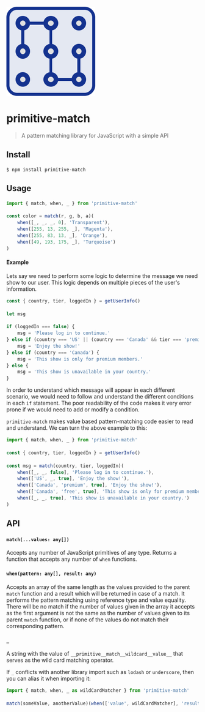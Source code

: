 ![primitive-match logo](logo.png)

# primitive-match

> A pattern matching library for JavaScript with a simple API

## Install

```
$ npm install primitive-match
```

## Usage

```js
import { match, when, _ } from 'primitive-match'

const color = match(r, g, b, a)(
    when([_, _, _, 0], 'Transparent'),
    when([255, 13, 255, _], 'Magenta'),
    when([255, 83, 13, _], 'Orange'),
    when([49, 193, 175, _], 'Turquoise')
)
```

#### Example

Lets say we need to perform some logic to determine the message we need show to our
user. This logic depends on multiple pieces of the user's information.

```js
const { country, tier, loggedIn } = getUserInfo()

let msg

if (loggedIn === false) {
    msg = 'Please log in to continue.'
} else if (country === 'US' || (country === 'Canada' && tier === 'premium')) {
    msg = 'Enjoy the show!'
} else if (country === 'Canada') {
    msg = 'This show is only for premium members.'
} else {
    msg = 'This show is unavailable in your country.'
}
```

In order to understand which message will appear in each different scenario, we
would need to follow and understand the different conditions in each `if`
statement. The poor readability of the code makes it very error prone if we
would need to add or modify a condition.

`primitive-match` makes value based pattern-matching code easier to read and
understand. We can turn the above example to this:

```js
import { match, when, _ } from 'primitive-match'

const { country, tier, loggedIn } = getUserInfo()

const msg = match(country, tier, loggedIn)(
    when([_, _, false], 'Please log in to continue.'),
    when(['US', _, true], 'Enjoy the show!'),
    when(['Canada', 'premium', true], 'Enjoy the show!'),
    when(['Canada', 'free', true], 'This show is only for premium members.')
    when([_, _, true], 'This show is unavailable in your country.')
)
```

## API

#### `match(...values: any[])`

Accepts any number of JavaScript primitives of any type. Returns a function that accepts any number of `when` functions.

#### `when(pattern: any[], result: any)`

Accepts an array of the same length as the values provided to the parent `match` function and a result which will be returned in case of a match. It
performs the pattern matching using reference type and value equality. There will be no match if the number of values given in the array it accepts as the first argument is not the same as the number of values given to its parent
`match` function, or if none of the values do not match their corresponding pattern.

#### `_`

A string with the value of `__primitive__match__wildcard__value__` that serves as the wild card matching operator.

If `_` conflicts with another library import such as `lodash` or `underscore`, then you can alias it when importing it:

```js
import { match, when, _ as wildCardMatcher } from 'primitive-match'

match(someValue, anotherValue)(when(['value', wildCardMatcher], 'result'))
```
